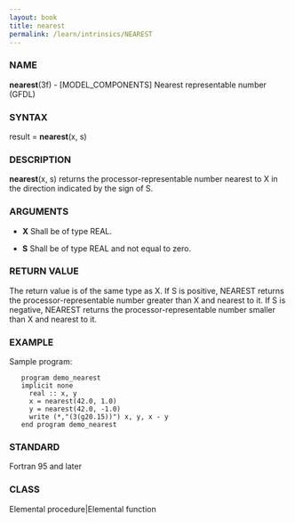 ```yaml
---
layout: book
title: nearest
permalink: /learn/intrinsics/NEAREST
---
```

### NAME

**nearest**(3f) - \[MODEL\_COMPONENTS\] Nearest representable number
(GFDL)

### SYNTAX

result = **nearest**(x, s)

### DESCRIPTION

**nearest**(x, s) returns the processor-representable number nearest to
X in the direction indicated by the sign of S.

### ARGUMENTS

  - **X**
    Shall be of type REAL.

  - **S**
    Shall be of type REAL and not equal to zero.

### RETURN VALUE

The return value is of the same type as X. If S is positive, NEAREST
returns the processor-representable number greater than X and nearest to
it. If S is negative, NEAREST returns the processor-representable number
smaller than X and nearest to it.

### EXAMPLE

Sample program:

```
   program demo_nearest
   implicit none
     real :: x, y
     x = nearest(42.0, 1.0)
     y = nearest(42.0, -1.0)
     write (*,"(3(g20.15))") x, y, x - y
   end program demo_nearest
```

### STANDARD

Fortran 95 and later

### CLASS

Elemental procedure\|Elemental function
